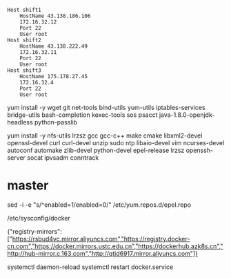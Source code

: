 


```
Host shift1
    HostName 43.138.186.106 
    172.16.32.12
    Port 22
    User root
Host shift2
    HostName 43.138.222.49
    172.16.32.11
    Port 22
    User root
Host shift3
    HostName 175.178.27.45
    172.16.32.4
    Port 22
    User root
```

yum install -y wget git net-tools bind-utils yum-utils iptables-services bridge-utils bash-completion kexec-tools sos psacct java-1.8.0-openjdk-headless python-passlib


yum install -y nfs-utils lrzsz gcc gcc-c++ make cmake libxml2-devel openssl-devel curl curl-devel unzip sudo ntp libaio-devel vim ncurses-devel autoconf automake zlib-devel python-devel epel-release lrzsz openssh-server socat ipvsadm conntrack


# master

sed -i -e "s/^enabled=1/enabled=0/" /etc/yum.repos.d/epel.repo


/etc/sysconfig/docker

{"registry-mirrors": ["https://rsbud4vc.mirror.aliyuncs.com","https://registry.docker-cn.com","https://docker.mirrors.ustc.edu.cn","https://dockerhub.azk8s.cn","http://hub-mirror.c.163.com","http://qtid6917.mirror.aliyuncs.com"]}

systemctl daemon-reload
systemctl restart docker.service
